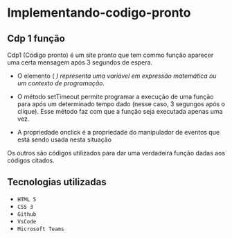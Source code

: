 # Implementando-codigo-pronto

## Cdp 1 função
Cdp1 (Código pronto) é um site pronto que tem commo função aparecer uma certa mensagem após 3 segundos de espera. 
- O elemento ( <var> ) representa uma variável em expressão matemática ou um contexto de programação.

- O método setTimeout permite programar a execução de uma função para após um determinado tempo dado (nesse caso, 3 segungos após o clique). Esse método faz com que a função seja executada apenas uma vez.

- A propriedade onclick é a propriedade do manipulador de eventos que está sendo usada nesta situação

Os outros são códigos utilizados para dar uma verdadeira função dadas aos códigos citados.


## Tecnologias utilizadas 

* ``HTML 5``
* ``CSS 3``
* ``Github``
* ``VsCode``
* ``Microsoft Teams``
